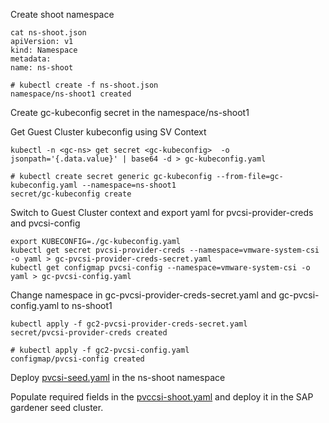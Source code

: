 Create shoot namespace

```
cat ns-shoot.json
apiVersion: v1
kind: Namespace
metadata:
name: ns-shoot
```

```
# kubectl create -f ns-shoot.json
namespace/ns-shoot1 created
```

Create gc-kubeconfig secret in the namespace/ns-shoot1

Get Guest Cluster kubeconfig using SV Context
```
kubectl -n <gc-ns> get secret <gc-kubeconfig>  -o jsonpath='{.data.value}' | base64 -d > gc-kubeconfig.yaml
```

```
# kubectl create secret generic gc-kubeconfig --from-file=gc-kubeconfig.yaml --namespace=ns-shoot1
secret/gc-kubeconfig create
```

Switch to Guest Cluster context and export yaml for pvcsi-provider-creds and pvcsi-config


```
export KUBECONFIG=./gc-kubeconfig.yaml
kubectl get secret pvcsi-provider-creds --namespace=vmware-system-csi -o yaml > gc-pvcsi-provider-creds-secret.yaml
kubectl get configmap pvcsi-config --namespace=vmware-system-csi -o yaml > gc-pvcsi-config.yaml
```

Change namespace in gc-pvcsi-provider-creds-secret.yaml and gc-pvcsi-config.yaml to ns-shoot1

```
kubectl apply -f gc2-pvcsi-provider-creds-secret.yaml
secret/pvcsi-provider-creds created

# kubectl apply -f gc2-pvcsi-config.yaml
configmap/pvcsi-config created
```

Deploy [pvcsi-seed.yaml](pvcsi-seed.yaml) in the ns-shoot namespace

Populate required fields in the [pvccsi-shoot.yaml](pvcsi-shoot.yaml) and deploy it in the SAP gardener seed cluster.





